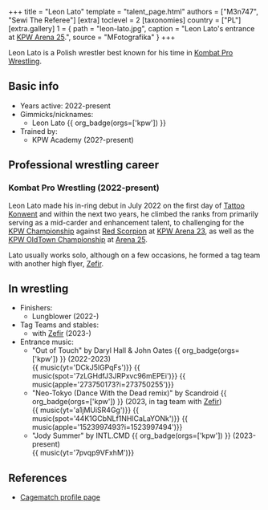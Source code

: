 +++
title = "Leon Lato"
template = "talent_page.html"
authors = ["M3n747", "Sewi The Referee"]
[extra]
toclevel = 2
[taxonomies]
country = ["PL"]
[extra.gallery]
1 = { path = "leon-lato.jpg", caption = "Leon Lato's entrance at [KPW Arena 25](@/e/kpw/2024-05-17-kpw-arena-25.md).", source = "MFotografika" }
+++

Leon Lato is a Polish wrestler best known for his time in [Kombat Pro Wrestling](@/o/kpw.md).

## Basic info

* Years active: 2022-present
* Gimmicks/nicknames:
  - Leon Lato {{ org_badge(orgs=['kpw']) }}
* Trained by:
  - KPW Academy (202?-present)

## Professional wrestling career

### Kombat Pro Wrestling (2022-present)

Leon Lato made his in-ring debut in July 2022 on the first day of [Tattoo Konwent](@/e/kpw/2022-07-30-kpw-tattoo-konwent-2022.md) and within the next two years, he climbed the ranks from primarily serving as a mid-carder and enhancement talent, to challenging for the [KPW Championship](@/c/kpw-championship.md) against [Red Scorpion](@/w/red-scorpion.md) at [KPW Arena 23](@/e/kpw/2023-11-24-kpw-arena-23.md), as well as the [KPW OldTown Championship](@/c/kpw-old-town-championship.md) at [Arena 25](@/e/kpw/2024-05-17-kpw-arena-25.md).

Lato usually works solo, although on a few occasions, he formed a tag team with another high flyer, [Zefir](@/w/zefir.md).

## In wrestling

* Finishers:
  - Lungblower (2022-)
* Tag Teams and stables:
  - with [Zefir](@/w/zefir.md) (2023-)
* Entrance music:
  - "Out of Touch" by Daryl Hall & John Oates
 {{ org_badge(orgs=['kpw']) }} (2022-2023) <br>
 {{ music(yt='DCkJ5lGPqFs')}}
 {{ music(spot='7zLGHdfJ3JRPxvc96mEPEi')}}
 {{ music(apple='273750173?i=273750255')}}
  - "Neo-Tokyo (Dance With the Dead remix)" by Scandroid
 {{ org_badge(orgs=['kpw']) }} (2023, in tag team with [Zefir](@/w/zefir.md)) <br>
 {{ music(yt='a1jMUiSR4Gg')}}
 {{ music(spot='44K1GCbNLf1NHlCaLaYONk')}}
 {{ music(apple='1523997493?i=1523997494')}}
  - "Jody Summer" by INTL.CMD
 {{ org_badge(orgs=['kpw']) }} (2023-present) <br>
 {{ music(yt='7pvqp9VFxhM')}}

## References

* [Cagematch profile page](https://www.cagematch.net/?id=2&nr=26065)
